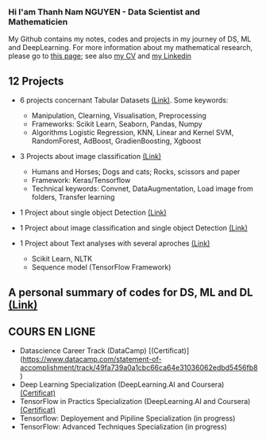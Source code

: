 ### Hi I'am Thanh Nam NGUYEN - Data Scientist and Mathematicien

My Github contains my notes, codes and projects in my journey of DS, ML and DeepLearning. For more information about my mathematical research, please go to [this page](https://sites.google.com/site/namthanhnguyenmath/research); see also [my CV](https://github.com/tnamng/tnamng/blob/main/CV_ThanhNamNGUYEN_NEW_compressed.pdf) and [my Linkedin](https://www.linkedin.com/in/tnamng/)


## 12 Projects

- 6 projects concernant Tabular Datasets [(Link)](https://github.com/tnamng/DataScience-Project-S). Some keywords:
    + Manipulation, Clearning, Visualisation, Preprocessing 
    + Frameworks: Scikit Learn, Seaborn, Pandas, Numpy
    + Algorithms Logistic Regression, KNN, Linear and Kernel SVM, RandomForest, AdBoost, GradienBoosting, Xgboost

- 3 Projects about image classification [(Link)](https://github.com/tnamng/Images-Classification-3_Projects)
    - Humans and Horses; Dogs and cats; Rocks, scissors and  paper
    - Framework: Keras/Tensorflow
    - Technical keywords: Convnet, DataAugmentation, Load image from folders, Transfer learning
  
- 1 Project about single object Detection [(Link)](https://github.com/tnamng/Images-Classification-3_Projects)

- 1 Project about image classification and single object Detection [(Link)](https://github.com/tnamng/Image-Single-Object-Detection)

- 1 Project about Text analyses with several aproches [(Link)](https://github.com/tnamng/Text-Analysis)
    - Scikit Learn, NLTK
    - Sequence model (TensorFlow Framework)

## A personal summary of codes for DS, ML and DL  [(Link)](https://github.com/tnamng/Summary-DataScience-ML-DL)

## COURS EN LIGNE

- Datascience Career Track (DataCamp) [(Certificat)] (https://www.datacamp.com/statement-of-accomplishment/track/49fa739a0a1cbc66ca64e31036062edbd5456fb8)
- Deep Learning Specialization (DeepLearning.AI and Coursera) [(Certificat)](https://github.com/tnamng/Deep-Learning-Specialization-DeepLearningAI)
- TensorFlow in Practics Specialization (DeepLearning.AI and Coursera) [(Certificat)](https://github.com/tnamng/TensorFlow-in-Practice-Developer-DeepLearningAI)
- Tensorflow: Deployement and Pipiline Specialization (in progress) 
- TensorFlow: Advanced Techniques Specialization (in progress)
<!--- Backend Framework (Flask, Javascript, NodeJs) (starting)-->





<!--
**tnamng/tnamng** is a ✨ _special_ ✨ repository because its `README.md` (this file) appears on your GitHub profile.

Here are some ideas to get you started:

- 🔭 I’m currently working on ...
- 🌱 I’m currently learning ...
- 👯 I’m looking to collaborate on ...
- 🤔 I’m looking for help with ...
- 💬 Ask me about ...
- 📫 How to reach me: ...
- 😄 Pronouns: ...
- ⚡ Fun fact: ...
-->
